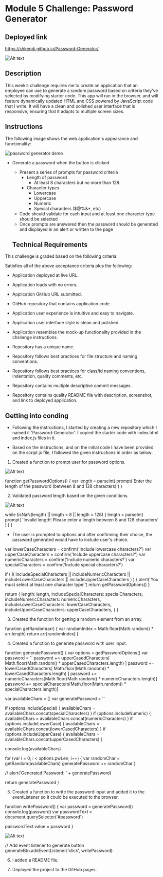 # Module 5 Challenge: Password Generator

## Deployed link

https://shkendi.github.io/Password-Generator/

![Alt text](images/password.png)

## Description

This week’s challenge requires me to create an application that an employee can use to generate a random password based on criteria they’ve selected by modifying starter code. This app will run in the browser, and will feature dynamically updated HTML and CSS powered by JavaScript code that I write. It will have a clean and polished user interface that is responsive, ensuring that it adapts to multiple screen sizes.

## Instructions

The following image shows the web application's appearance and functionality:

![password generator demo](./assets/05-javascript-challenge-demo.png)

- Generate a password when the button is clicked

  - Present a series of prompts for password criteria
    - Length of password
      - At least 8 characters but no more than 128.
    - Character types
      - Lowercase
      - Uppercase
      - Numeric
      - Special characters ($@%&\*, etc)
  - Code should validate for each input and at least one character type should be selected
  - Once prompts are answered then the password should be generated and displayed in an alert or written to the page

  ## Technical Requirements

This challenge is graded based on the following criteria:

Satisfies all of the above acceptance criteria plus the following:

- Application deployed at live URL.

- Application loads with no errors.

- Application GitHub URL submitted.

- GitHub repository that contains application code.

- Application user experience is intuitive and easy to navigate.

- Application user interface style is clean and polished.

- Application resembles the mock-up functionality provided in the challenge instructions.

- Repository has a unique name.

- Repository follows best practices for file structure and naming conventions.

- Repository follows best practices for class/id naming conventions, indentation, quality comments, etc.

- Repository contains multiple descriptive commit messages.

- Repository contains quality README file with description, screenshot, and link to deployed application.

## Getting into conding

- Following the instructions, I started by creating a new repository which I named it 'Password-Generator'. I copied the starter code with index.html and index.js files in it.

- Based on the instructions, and on the initial code I have been provided on the script.js file, I followed the given instructions in order as below:

1. Created a function to prompt user for password options.

![Alt text](images/passwordChoice.png)

function getPasswordOptions() {
var length = parseInt(
prompt('Enter the length of the password (between 8 and 128 characters)')
)

2. Validated password length based on the given conditions.

![Alt text](images/passwordLength.png)

while (isNaN(length) || length < 8 || length > 128) {
length = parseInt(
prompt(
'Invalid length! Please enter a length between 8 and 128 characters'
)
)
}

- The user is prompted to options and after confirming their choice, the password generated would have to include user's choice.

var lowerCaseCharacters = confirm('Include lowercase characters?')
var upperCaseCharacters = confirm('Include uppercase characters?')
var numericCharacters = confirm('Include numeric characters?')
var specialCharacters = confirm('Include special characters?')

if (
!(
includeSpecialCharacters ||
includeNumericCharacters ||
includeLowerCaseCharacters ||
includeUpperCaseCharacters
)
) {
alert('You must select at least one character type!')
return getPasswordOptions()
}

return {
length: length,
includeSpecialCharacters: specialCharacters,
includeNumericCharacters: numericCharacters,
includeLowerCaseCharacters: lowerCaseCharacters,
includeUpperCaseCharacters: upperCaseCharacters,
}
}

3. Created the function for getting a random element from an array.

function getRandom(arr) {
var randomIndex = Math.floor(Math.random() \* arr.length)
return arr[randomIndex]
}

4. Created a function to generate password with user input.

function generatePassword() {
var options = getPasswordOptions()
var password = ''
password +=
upperCasedCharacters[
Math.floor(Math.random() * upperCasedCharacters.length)
]
password +=
lowerCasedCharacters[
Math.floor(Math.random() * lowerCasedCharacters.length)
]
password +=
numericCharacters[Math.floor(Math.random() * numericCharacters.length)]
password +=
specialCharacters[Math.floor(Math.random() * specialCharacters.length)]

var availableChars = []
var generatePassword = ''

if (options.includeSpecial) {
availableChars = availableChars.concat(specialCharacters)
}
if (options.includeNumeric) {
availableChars = availableChars.concat(numericCharacters)
}
if (options.includeLowerCase) {
availableChars = availableChars.concat(lowerCasedCharacters)
}
if (options.includeUpperCase) {
availableChars = availableChars.concat(upperCasedCharacters)
}

console.log(availableChars)

for (var i = 0; i < options.pwLen; i++) {
var randomChar = getRandom(availableChars)
generatePassword += randomChar
}

// alert('Generated Password: ' + generatePassword)

return generatePassword
}

5. Created a function to write the password input and added it to the eventListener so it could be executed to the browser.

function writePassword() {
var password = generatePassword()
console.log(password)
var passwordText = document.querySelector('#password')

passwordText.value = password
}

![Alt text](images/password.png)

// Add event listener to generate button
generateBtn.addEventListener('click', writePassword)

6. I added a README file.

7. Deployed the project to the GitHub pages.
